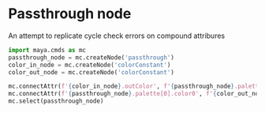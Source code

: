 # Passthrough node
An attempt to replicate cycle check errors on compound attribures

```python
import maya.cmds as mc
passthrough_node = mc.createNode('passthrough')
color_in_node = mc.createNode('colorConstant')
color_out_node = mc.createNode('colorConstant')

mc.connectAttr(f'{color_in_node}.outColor', f'{passthrough_node}.palette[0].color0', force=True)
mc.connectAttr(f'{passthrough_node}.palette[0].color0', f'{color_out_node}.inColor', force=True)
mc.select(passthrough_node)
```
